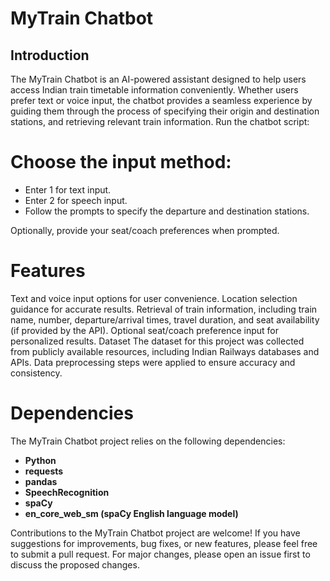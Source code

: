 # MyTrain Chatbot

## Introduction
The MyTrain Chatbot is an AI-powered assistant designed to help users access Indian train timetable information conveniently. Whether users prefer text or voice input, the chatbot provides a seamless experience by guiding them through the process of specifying their origin and destination stations, and retrieving relevant train information.
Run the chatbot script:

# Choose the input method:

- Enter 1 for text input.
- Enter 2 for speech input.
- Follow the prompts to specify the departure and destination stations.

Optionally, provide your seat/coach preferences when prompted.

# Features
Text and voice input options for user convenience.
Location selection guidance for accurate results.
Retrieval of train information, including train name, number, departure/arrival times, travel duration, and seat availability (if provided by the API).
Optional seat/coach preference input for personalized results.
Dataset
The dataset for this project was collected from publicly available resources, including Indian Railways databases and APIs. Data preprocessing steps were applied to ensure accuracy and consistency.

# Dependencies
The MyTrain Chatbot project relies on the following dependencies:

- **Python** 
- **requests**
- **pandas**
- **SpeechRecognition**
- **spaCy**
- **en_core_web_sm (spaCy English language model)**

Contributions to the MyTrain Chatbot project are welcome! If you have suggestions for improvements, bug fixes, or new features, please feel free to submit a pull request. For major changes, please open an issue first to discuss the proposed changes.
